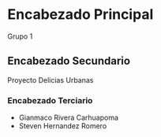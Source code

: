 # Encabezado Principal
Grupo 1 
## Encabezado Secundario
Proyecto Delicias Urbanas
### Encabezado Terciario
- Gianmaco Rivera Carhuapoma
- Steven Hernandez Romero
